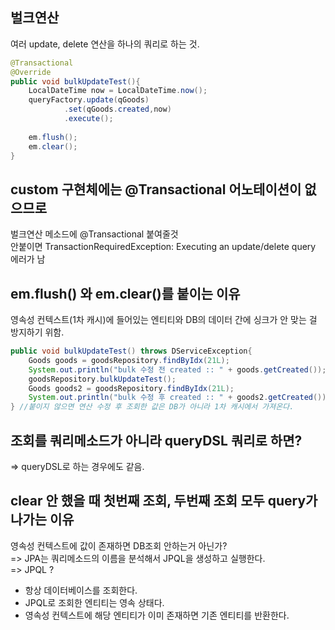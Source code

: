 ## 벌크연산
여러 update, delete 연산을 하나의 쿼리로 하는 것.

```java
@Transactional
@Override
public void bulkUpdateTest(){
    LocalDateTime now = LocalDateTime.now();
    queryFactory.update(qGoods)
            .set(qGoods.created,now)
            .execute();
        
    em.flush();
    em.clear();
}
```

## custom 구현체에는 @Transactional 어노테이션이 없으므로
벌크연산 메소드에 @Transactional 붙여줄것   
안붙이면 TransactionRequiredException: Executing an update/delete query 에러가 남   

## em.flush() 와 em.clear()를 붙이는 이유 
영속성 컨텍스트(1차 캐시)에 들어있는 엔티티와 DB의 데이터 간에 싱크가 안 맞는 걸 방지하기 위함.   
```java
public void bulkUpdateTest() throws DServiceException{
    Goods goods = goodsRepository.findByIdx(21L);
    System.out.println("bulk 수정 전 created :: " + goods.getCreated());
    goodsRepository.bulkUpdateTest();
    Goods goods2 = goodsRepository.findByIdx(21L);
    System.out.println("bulk 수정 후 created :: " + goods2.getCreated());
} //붙이지 않으면 연산 수정 후 조회한 값은 DB가 아니라 1차 캐시에서 가져온다.
```

##  조회를 쿼리메소드가 아니라 queryDSL 쿼리로 하면? 
=> queryDSL로 하는 경우에도 같음.

## clear 안 했을 때 첫번째 조회, 두번째 조회 모두 query가 나가는 이유 
영속성 컨텍스트에 값이 존재하면 DB조회 안하는거 아닌가?    
=> JPA는 쿼리메소드의 이름을 분석해서 JPQL을 생성하고 실행한다.   
=> JPQL ?   
- 항상 데이터베이스를 조회한다.   
- JPQL로 조회한 엔티티는 영속 상태다.   
- 영속성 컨텍스트에 해당 엔티티가 이미 존재하면 기존 엔티티를 반환한다.   
